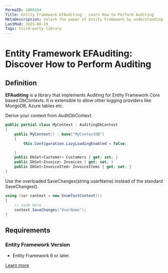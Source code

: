 ```yaml
---
PermaID: 1000164
Title: Entity Framework EFAuditing - Learn How to Perform Auditing
MetaDescription: Unlock the power of Entity Framework by understanding how to audit your context. Learn how to audit inserted, updated, and deleted entities and save them in a log file or a database.
LastMod: 2025-06-19
Tags: third-party-library
---
```


# Entity Framework EFAuditing: Discover How to Perform Auditing

## Definition

**EFAuditing** is a library that implements Auditing for Entity Framework Core based DbContexts. It is extensible to allow other logging providers like MongoDB, Azure tables etc.

Derive your context from AuditDbContext.


```csharp
public partial class MyContext : AuditingDbContext
{
    public MyContext() : base("MyContextDB")
    {
        this.Configuration.LazyLoadingEnabled = false;

    }
    public DbSet<Customer> Customers { get; set; }
    public DbSet<Invoice> Invoices { get; set; }
    public DbSet<InvoiceItem> InvoiceItems { get; set; }
}
```

Use the overloaded SaveChanges(string userName) instead of the standard SaveChanges().


```csharp
using (var context = new EnumTestContext())
{
    // code here
    context.SaveChanges("UserName");
}
```

## Requirements

### Entity Framework Version

 - Entity Framework 6 or later.

[Learn more](https://github.com/johannbrink/EFAuditing)